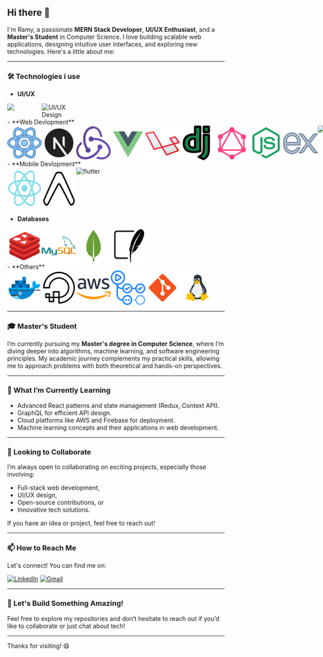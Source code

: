 ## Hi there 👋

<!--
**ramy-dje/ramy-dje** is a ✨ _special_ ✨ repository because its `README.md` (this file) appears on your GitHub profile.
-->


I'm Ramy, a passionate **MERN Stack Developer**, **UI/UX Enthusiast**, and a **Master's Student** in Computer Science. I love building scalable web applications, designing intuitive user interfaces, and exploring new technologies. Here's a little about me:

---

### 🛠 Technologies i use

- **UI/UX**
<div style="display:flex">
<img width="80" src="https://img.icons8.com/color/96/adobe-photoshop--v1.png"  /></br>
    <img width="80" src="https://img.icons8.com/color/96/figma--v1.png" alt="UI/UX Design" width="400" /></br>
</div>
- **Web Devlopment**
<div style="display:flex">
<img width="80" src="icons/reactjs.png" />
<img width="80" src="icons/next.png" />
<img width="80" src="icons/redux.png" />
<img width="80" src="icons/vue.png" />
<img width="80" src="icons/laravel.png" />
<img width="80" src="icons/django.png" />
<img width="80" src="icons/graphql.png" />
<img width="80" src="icons/node.png" />
<img width="80" src="icons/express.png" />
<img width="80" src="icons/.png" />
</div>
- **Mobile Devlopment**
<div style="display:flex">
<img width="80" src="icons/reactnative.png" />
<img width="80" src="icons/expo.png" />
<img width="80" height="96" src="https://img.icons8.com/color/80/flutter.png" alt="flutter"/>
</div>

- **Databases**
<div style="display:flex">
<img width="80" src="icons/redis.png" />
<img width="80" src="icons/mysql.png" />
<img width="80" src="icons/mongo.png" />
<img width="80" src="icons/sqlite.png" />
</div>
- **Others**
<div style="display:flex">
<img width="80" src="icons/docker.png" />
<img width="80" src="icons/digital.png" />
<img width="80" src="icons/aws.png" />
<img width="80" src="icons/githubactions.png" />
<img width="80" src="icons/git.png" />
<img width="80" src="icons/linux.png" />
</div>

---

### 🎓 Master's Student



I’m currently pursuing my **Master's degree in Computer Science**, where I’m diving deeper into algorithms, machine learning, and software engineering principles. My academic journey complements my practical skills, allowing me to approach problems with both theoretical and hands-on perspectives.

---

### 🌱 What I’m Currently Learning

- Advanced React patterns and state management (Redux, Context API).
- GraphQL for efficient API design.
- Cloud platforms like AWS and Firebase for deployment.
- Machine learning concepts and their applications in web development.

---

### 👯 Looking to Collaborate

I’m always open to collaborating on exciting projects, especially those involving:
- Full-stack web development,
- UI/UX design,
- Open-source contributions, or
- Innovative tech solutions.

If you have an idea or project, feel free to reach out!

---

### 📫 How to Reach Me

Let's connect! You can find me on:

[![LinkedIn](https://img.icons8.com/fluency/80/linkedin.png)](https://www.linkedin.com/in/rami-djebeli)
[![Gmail](https://img.icons8.com/fluency/80/gmail-new.png)](mailto:ramyromirso@gmail.com)

---


### 🚀 Let's Build Something Amazing!

Feel free to explore my repositories and don’t hesitate to reach out if you’d like to collaborate or just chat about tech!

---



Thanks for visiting! 😄
